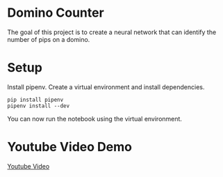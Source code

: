 # Domino Counter

The goal of this project is to create a neural network that can identify the number of pips on a domino.

# Setup

Install pipenv.
Create a virtual environment and install dependencies. 

```
pip install pipenv
pipenv install --dev
```

You can now run the notebook using the virtual environment.

# Youtube Video Demo

[Youtube Video](https://www.youtube.com/watch?v=QUDAIk1XhLc)